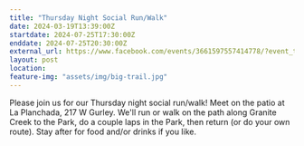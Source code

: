 ```yaml
---
title: "Thursday Night Social Run/Walk"
date: 2024-03-19T13:39:00Z
startdate: 2024-07-25T17:30:00Z
enddate: 2024-07-25T20:30:00Z
external_url: https://www.facebook.com/events/3661597557414778/?event_time_id=3661597637414770
layout: post
location: 
feature-img: "assets/img/big-trail.jpg"
---
```


Please join us for our Thursday night social run/walk! Meet on the patio at La Planchada, 217 W Gurley.  We'll run or walk on the path along Granite Creek to the Park, do a couple laps in the Park, then return (or do your own route).  Stay after for food and/or drinks if you like.<br>
  <br>
  
